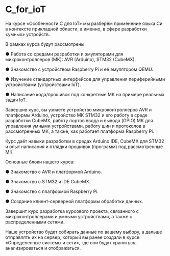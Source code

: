 # C_for_ioT

На курсе «Особенности C для IoT» мы разберём применение языка Си в контексте
прикладной области, а именно, в сфере разработки «умных» устройств.

В рамках курса будут рассмотрены:

● Работа со средами разработки и эмуляторами для микроконтроллеров
(МК): AVR (Arduino), STM32 (CubeMX).

● Знакомство с устройством Raspberry Pi и её эмулятором QEMU.

● Изучение стандартных интерфейсов для управления периферийными
устройствами (устройствами IoT).

● Написание кода/прошивок под конкретные МК на примере реальных
задач IoT.

Завершив курс, вы узнаете устройство микроконтроллеров AVR и платформы
Arduino, устройство МК STM32 и его работу в среде разработки CubeMX, работу
портов ввода и вывода (GPIO) МК для управления умными устройствами, работу
шин и протоколов в рассмотренных МК, а также, как работает платформа Raspberry
Pi.

Курс даёт навыки разработки в средах Arduino IDE, CubeMX для STM32 и опыт
написания и отладки прошивок (программ) под рассмотренные МК.

Основные блоки нашего курса:

● Знакомство с AVR и платформой Arduino.

● Знакомство с STM32 и IDE CubeMX.

● Знакомство с платформой Raspberry Pi.

● Создание клиент-серверной платформы обработки данных.

Завершит курс разработка курсового проекта, связанного с микроконтроллерами и
умными устройствами, а также с распределенными сетями.

Наше устройство будет собирать данные по вашему выбору, а дальше отправлять их
на сервер, который вы ранее создали в курсе «Определенные системы и сети», где
они будут храниться, анализироваться и отображаться.
